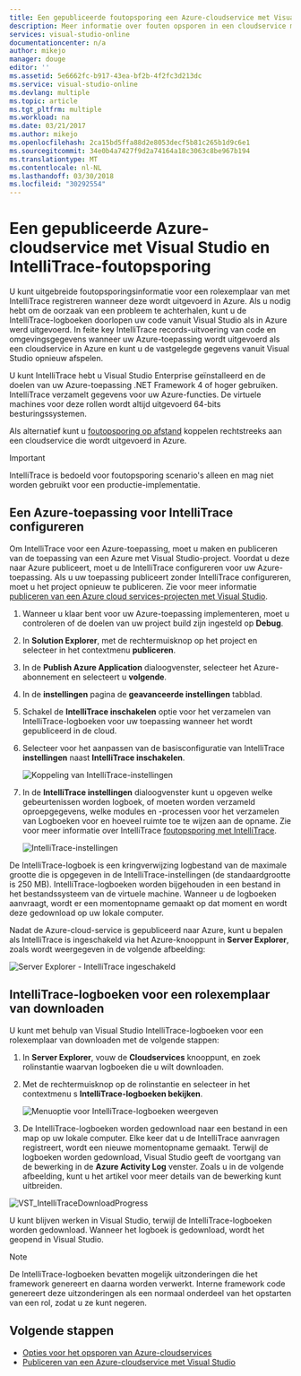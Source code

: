 ```yaml
---
title: Een gepubliceerde foutopsporing een Azure-cloudservice met Visual Studio en IntelliTrace | Microsoft Docs
description: Meer informatie over fouten opsporen in een cloudservice met Visual Studio en IntelliTrace
services: visual-studio-online
documentationcenter: n/a
author: mikejo
manager: douge
editor: ''
ms.assetid: 5e6662fc-b917-43ea-bf2b-4f2fc3d213dc
ms.service: visual-studio-online
ms.devlang: multiple
ms.topic: article
ms.tgt_pltfrm: multiple
ms.workload: na
ms.date: 03/21/2017
ms.author: mikejo
ms.openlocfilehash: 2ca15bd5ffa88d2e8053decf5b81c265b1d9c6e1
ms.sourcegitcommit: 34e0b4a7427f9d2a74164a18c3063c8be967b194
ms.translationtype: MT
ms.contentlocale: nl-NL
ms.lasthandoff: 03/30/2018
ms.locfileid: "30292554"
---
```

# <a name="debugging-a-published-azure-cloud-service-with-visual-studio-and-intellitrace"></a>Een gepubliceerde Azure-cloudservice met Visual Studio en IntelliTrace-foutopsporing
U kunt uitgebreide foutopsporingsinformatie voor een rolexemplaar van met IntelliTrace registreren wanneer deze wordt uitgevoerd in Azure. Als u nodig hebt om de oorzaak van een probleem te achterhalen, kunt u de IntelliTrace-logboeken doorlopen uw code vanuit Visual Studio als in Azure werd uitgevoerd. In feite key IntelliTrace records-uitvoering van code en omgevingsgegevens wanneer uw Azure-toepassing wordt uitgevoerd als een cloudservice in Azure en kunt u de vastgelegde gegevens vanuit Visual Studio opnieuw afspelen. 

U kunt IntelliTrace hebt u Visual Studio Enterprise geïnstalleerd en de doelen van uw Azure-toepassing .NET Framework 4 of hoger gebruiken. IntelliTrace verzamelt gegevens voor uw Azure-functies. De virtuele machines voor deze rollen wordt altijd uitgevoerd 64-bits besturingssystemen.

Als alternatief kunt u [foutopsporing op afstand](http://go.microsoft.com/fwlink/p/?LinkId=623041) koppelen rechtstreeks aan een cloudservice die wordt uitgevoerd in Azure.

> [!IMPORTANT]
> IntelliTrace is bedoeld voor foutopsporing scenario's alleen en mag niet worden gebruikt voor een productie-implementatie.
> 

## <a name="configure-an-azure-application-for-intellitrace"></a>Een Azure-toepassing voor IntelliTrace configureren
Om IntelliTrace voor een Azure-toepassing, moet u maken en publiceren van de toepassing van een Azure met Visual Studio-project. Voordat u deze naar Azure publiceert, moet u de IntelliTrace configureren voor uw Azure-toepassing. Als u uw toepassing publiceert zonder IntelliTrace configureren, moet u het project opnieuw te publiceren. Zie voor meer informatie [publiceren van een Azure cloud services-projecten met Visual Studio](http://go.microsoft.com/fwlink/p/?LinkId=623012).

1. Wanneer u klaar bent voor uw Azure-toepassing implementeren, moet u controleren of de doelen van uw project build zijn ingesteld op **Debug**.

1. In **Solution Explorer**, met de rechtermuisknop op het project en selecteer in het contextmenu **publiceren**.
   
1. In de **Publish Azure Application** dialoogvenster, selecteer het Azure-abonnement en selecteert u **volgende**.

1. In de **instellingen** pagina de **geavanceerde instellingen** tabblad.

1. Schakel de **IntelliTrace inschakelen** optie voor het verzamelen van IntelliTrace-logboeken voor uw toepassing wanneer het wordt gepubliceerd in de cloud.
   
1. Selecteer voor het aanpassen van de basisconfiguratie van IntelliTrace **instellingen** naast **IntelliTrace inschakelen**.

    ![Koppeling van IntelliTrace-instellingen](./media/vs-azure-tools-intellitrace-debug-published-cloud-services/intellitrace-settings-link.png)
   
1. In de **IntelliTrace instellingen** dialoogvenster kunt u opgeven welke gebeurtenissen worden logboek, of moeten worden verzameld oproepgegevens, welke modules en -processen voor het verzamelen van Logboeken voor en hoeveel ruimte toe te wijzen aan de opname. Zie voor meer informatie over IntelliTrace [foutopsporing met IntelliTrace](http://go.microsoft.com/fwlink/?LinkId=214468).
   
    ![IntelliTrace-instellingen](./media/vs-azure-tools-intellitrace-debug-published-cloud-services/IC519063.png)

De IntelliTrace-logboek is een kringverwijzing logbestand van de maximale grootte die is opgegeven in de IntelliTrace-instellingen (de standaardgrootte is 250 MB). IntelliTrace-logboeken worden bijgehouden in een bestand in het bestandssysteem van de virtuele machine. Wanneer u de logboeken aanvraagt, wordt er een momentopname gemaakt op dat moment en wordt deze gedownload op uw lokale computer.

Nadat de Azure-cloud-service is gepubliceerd naar Azure, kunt u bepalen als IntelliTrace is ingeschakeld via het Azure-knooppunt in **Server Explorer**, zoals wordt weergegeven in de volgende afbeelding:

![Server Explorer - IntelliTrace ingeschakeld](./media/vs-azure-tools-intellitrace-debug-published-cloud-services/IC744134.png)

## <a name="download-intellitrace-logs-for-a-role-instance"></a>IntelliTrace-logboeken voor een rolexemplaar van downloaden
U kunt met behulp van Visual Studio IntelliTrace-logboeken voor een rolexemplaar van downloaden met de volgende stappen:

1. In **Server Explorer**, vouw de **Cloudservices** knooppunt, en zoek rolinstantie waarvan logboeken die u wilt downloaden. 

1. Met de rechtermuisknop op de rolinstantie en selecteer in het contextmenu s **IntelliTrace-logboeken bekijken**. 

    ![Menuoptie voor IntelliTrace-logboeken weergeven](./media/vs-azure-tools-intellitrace-debug-published-cloud-services/view-intellitrace-logs.png)

1. De IntelliTrace-logboeken worden gedownload naar een bestand in een map op uw lokale computer. Elke keer dat u de IntelliTrace aanvragen registreert, wordt een nieuwe momentopname gemaakt. Terwijl de logboeken worden gedownload, Visual Studio geeft de voortgang van de bewerking in de **Azure Activity Log** venster. Zoals u in de volgende afbeelding, kunt u het artikel voor meer details van de bewerking kunt uitbreiden.

![VST_IntelliTraceDownloadProgress](./media/vs-azure-tools-intellitrace-debug-published-cloud-services/IC745551.png)

U kunt blijven werken in Visual Studio, terwijl de IntelliTrace-logboeken worden gedownload. Wanneer het logboek is gedownload, wordt het geopend in Visual Studio.

> [!NOTE]
> De IntelliTrace-logboeken bevatten mogelijk uitzonderingen die het framework genereert en daarna worden verwerkt. Interne framework code genereert deze uitzonderingen als een normaal onderdeel van het opstarten van een rol, zodat u ze kunt negeren.
> 
> 

## <a name="next-steps"></a>Volgende stappen
- [Opties voor het opsporen van Azure-cloudservices](vs-azure-tools-debugging-cloud-services-overview.md)
- [Publiceren van een Azure-cloudservice met Visual Studio](vs-azure-tools-publishing-a-cloud-service.md)